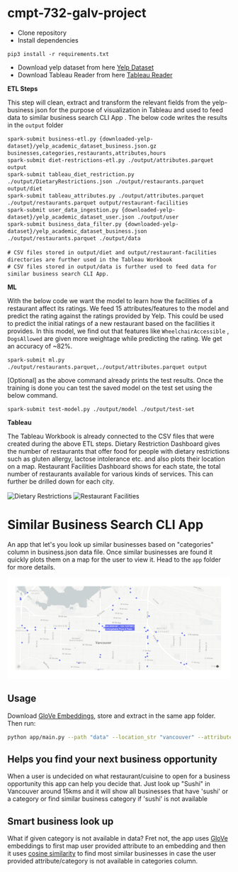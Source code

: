 # cmpt-732-galv-project

- Clone repository
- Install dependencies

```
pip3 install -r requirements.txt
```

- Download yelp dataset from here [Yelp Dataset](https://www.yelp.com/dataset/download)
- Download Tableau Reader from here [Tableau Reader](https://www.tableau.com/products/reader)

**ETL Steps**

This step will clean, extract and transform the relevant fields from the yelp-business json for the purpose of visualization in Tableau and used to feed data to similar business search CLI App . The below code writes the results in the `output` folder
```
spark-submit business-etl.py {downloaded-yelp-dataset}/yelp_academic_dataset_business.json.gz businesses,categories,restaurants,attributes,hours
spark-submit diet-restrictions-etl.py ./output/attributes.parquet output
spark-submit tableau_diet_restriction.py ./output/DietaryRestrictions.json ./output/restaurants.parquet output/diet
spark-submit tableau_attributes.py ./output/attributes.parquet ./output/restaurants.parquet output/restaurant-facilities
spark-submit user_data_ingestion.py {downloaded-yelp-dataset}/yelp_academic_dataset_user.json ./output/user
spark-submit business_data_filter.py {downloaded-yelp-dataset}/yelp_academic_dataset_business.json ./output/restaurants.parquet ./output/data

# CSV files stored in output/diet and output/restaurant-facilities directories are further used in the Tableau Workbook
# CSV files stored in output/data is further used to feed data for similar business search CLI App.
```

**ML**

With the below code we want the model to learn how the facilities of a restaurant affect its ratings. We feed 15 attributes/features to the model and predict the rating against the ratings provided by Yelp. This could be used to predict the initial ratings of a new restaurant based on the facilities it provides. In this model, we find out that features like `WheelchairAccessible` , `DogsAllowed` are given more weightage while predicting the rating. We get an accuracy of ~82%.
```
spark-submit ml.py ./output/restaurants.parquet,./output/attributes.parquet output
```

[Optional] as the above command already prints the test results. Once the training is done you can test the saved model on the test set using the below command. 
```
spark-submit test-model.py ./output/model ./output/test-set
```

**Tableau**

The Tableau Workbook is already connected to the CSV files that were created during the above ETL steps. Dietary Restriction Dashboard gives the number of restaurants that offer food for people with dietary restrictions such as gluten allergy, lactose intolerance etc. and also plots their location on a map. Restaurant Facilities Dashboard shows for each state, the total number of restaurants available for various kinds of services. This can further be drilled down for each city.

<img align=center width="900" alt="Dietary Restrictions" src="https://user-images.githubusercontent.com/24526992/145533791-83ba2f08-2a1c-452d-a14a-20eb288cf2c9.png">

<img align=center width="900" alt="Restaurant Facilities" src="https://user-images.githubusercontent.com/24526992/145549977-0f2bb8e4-2660-4e5c-abdf-dce8b6febcec.png">

# Similar Business Search CLI App

An app that let's you look up similar businesses based on "categories" column in business.json data file. Once similar businesses are found it quickly plots them on a map for the user to view it. Head to the `app` folder for more details.

![When you search for Pizza in Vancouver](app/sample_output.png "Demo output")

## Usage

Download [GloVe Embeddings](https://nlp.stanford.edu/data/glove.6B.zip), store and extract in the same app folder. Then run:

```bash
python app/main.py --path "data" --location_str "vancouver" --attributes "pizza" --threshold "15.0"
```

## Helps you find your next business opportunity
When a user is undecided on what restaurant/cuisine to open for a business opportunity this app can help you decide that. Just look up "Sushi" in Vancouver around 15kms and it will show all businesses that have 'sushi' or a category or find similar business category if 'sushi' is not available 

## Smart business look up
What if given category is not available in data? 
Fret not, the app uses [GloVe](https://nlp.stanford.edu/projects/glove/) embeddings to first map user provided attribute to an embedding and then it uses [cosine similarity](https://en.wikipedia.org/wiki/Cosine_similarity#Definition) to find most similar businesses in case the user provided attribute/category is not available in categories column.
